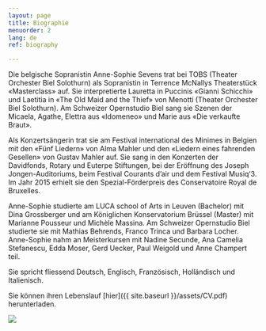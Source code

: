 ```yaml
---
layout: page
title: Biographie
menuorder: 2
lang: de
ref: biography

---
```

Die belgische Sopranistin Anne-Sophie Sevens trat bei TOBS (Theater Orchester Biel Solothurn) als Sopranistin in Terrence McNallys Theaterstück «Masterclass» auf. Sie interpretierte Lauretta in Puccinis «Gianni Schicchi» und Laetitia in «The Old Maid and the Thief» von Menotti (Theater Orchester Biel Solothurn). Am Schweizer Opernstudio Biel sang sie Szenen der Micaela, Agathe, Elettra aus «Idomeneo» und Marie aus «Die verkaufte Braut».

Als Konzertsängerin trat sie am Festival international des Minimes in Belgien mit den «Fünf Liedern» von Alma Mahler und den «Liedern eines fahrenden Gesellen» von Gustav Mahler auf. Sie sang in den Konzerten der Davidfonds, Rotary und Euterpe Stiftungen, bei der Eröffnung des Joseph Jongen-Auditoriums, beim Festival Courants d’air und dem Festival Musiq‘3. Im Jahr 2015 erhielt sie den Spezial-Förderpreis des Conservatoire Royal de Bruxelles.

Anne-Sophie studierte am LUCA school of Arts in Leuven (Bachelor) mit Dina Grossberger und am Königlichen Konservatorium Brüssel (Master) mit Marianne Pousseur und Michèle Massina. Am Schweizer Opernstudio Biel studierte sie mit Mathias Behrends, Franco Trinca und Barbara Locher. Anne-Sophie nahm an Meisterkursen mit Nadine Secunde, Ana Camelia Stefanescu, Edda Moser, Gerd Uecker, Paul Weigold und Anne Champert teil.

Sie spricht fliessend Deutsch, Englisch, Französisch, Holländisch und Italienisch.

Sie können ihren Lebenslauf [hier]({{ site.baseurl }}/assets/CV.pdf) herunterladen.


![](assets/a6.jpg)
